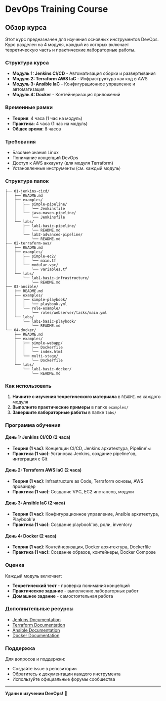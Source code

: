# DevOps Training Course

## Обзор курса

Этот курс предназначен для изучения основных инструментов DevOps. Курс разделен на 4 модуля, каждый из которых включает теоретическую часть и практические лабораторные работы.

### Структура курса

- **Модуль 1: Jenkins CI/CD** - Автоматизация сборки и развертывания
- **Модуль 2: Terraform AWS IaC** - Инфраструктура как код в AWS
- **Модуль 3: Ansible IaC** - Конфигурационное управление и автоматизация
- **Модуль 4: Docker** - Контейнеризация приложений

### Временные рамки

- **Теория**: 4 часа (1 час на модуль)
- **Практика**: 4 часа (1 час на модуль)
- **Общее время**: 8 часов

### Требования

- Базовые знания Linux
- Понимание концепций DevOps
- Доступ к AWS аккаунту (для модуля Terraform)
- Установленные инструменты (см. каждый модуль)

### Структура папок

```
├── 01-jenkins-cicd/
│   ├── README.md
│   ├── examples/
│   │   ├── simple-pipeline/
│   │   │   └── Jenkinsfile
│   │   └── java-maven-pipeline/
│   │       └── Jenkinsfile
│   └── labs/
│       ├── lab1-basic-pipeline/
│       │   └── README.md
│       └── lab2-advanced-pipeline/
│           └── README.md
├── 02-terraform-aws/
│   ├── README.md
│   ├── examples/
│   │   ├── simple-ec2/
│   │   │   └── main.tf
│   │   └── modular-vpc/
│   │       └── variables.tf
│   └── labs/
│       └── lab1-basic-infrastructure/
│           └── README.md
├── 03-ansible/
│   ├── README.md
│   ├── examples/
│   │   ├── simple-playbook/
│   │   │   └── playbook.yml
│   │   └── role-example/
│   │       └── roles/webserver/tasks/main.yml
│   └── labs/
│       └── lab1-basic-playbook/
│           └── README.md
└── 04-docker/
    ├── README.md
    ├── examples/
    │   ├── simple-webapp/
    │   │   ├── Dockerfile
    │   │   └── index.html
    │   └── multi-stage/
    │       └── Dockerfile
    └── labs/
        └── lab1-basic-docker/
            └── README.md
```

### Как использовать

1. **Начните с изучения теоретического материала** в `README.md` каждого модуля
2. **Выполните практические примеры** в папке `examples/`
3. **Завершите лабораторные работы** в папке `labs/`

### Программа обучения

#### День 1: Jenkins CI/CD (2 часа)
- **Теория (1 час)**: Концепции CI/CD, Jenkins архитектура, Pipeline'ы
- **Практика (1 час)**: Установка Jenkins, создание pipeline'ов, интеграция с Git

#### День 2: Terraform AWS IaC (2 часа)
- **Теория (1 час)**: Infrastructure as Code, Terraform основы, AWS провайдер
- **Практика (1 час)**: Создание VPC, EC2 инстансов, модули

#### День 3: Ansible IaC (2 часа)
- **Теория (1 час)**: Конфигурационное управление, Ansible архитектура, Playbook'и
- **Практика (1 час)**: Создание playbook'ов, роли, inventory

#### День 4: Docker (2 часа)
- **Теория (1 час)**: Контейнеризация, Docker архитектура, Dockerfile
- **Практика (1 час)**: Создание образов, контейнеры, Docker Compose

### Оценка

Каждый модуль включает:
- **Теоретический тест** - проверка понимания концепций
- **Практическое задание** - выполнение лабораторных работ
- **Домашнее задание** - самостоятельная работа

### Дополнительные ресурсы

- [Jenkins Documentation](https://www.jenkins.io/doc/)
- [Terraform Documentation](https://www.terraform.io/docs)
- [Ansible Documentation](https://docs.ansible.com/)
- [Docker Documentation](https://docs.docker.com/)

### Поддержка

Для вопросов и поддержки:
- Создайте issue в репозитории
- Обратитесь к документации каждого инструмента
- Используйте официальные форумы сообщества

---

**Удачи в изучении DevOps! 🚀**
